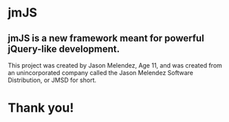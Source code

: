 # jmJS
jmJS is a new framework meant for powerful jQuery-like development.
---
This project was created by Jason Melendez, Age 11, and was created from an unincorporated company called the Jason Melendez Software Distribution, or JMSD for short.
# Thank you!
